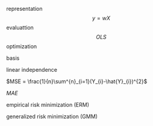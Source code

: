 representation
$$
y = wX
$$
evaluattion
$$
OLS
$$
optimization



basis

linear independence



$MSE = \frac{1}{n}\sum^{n}_{i=1}(Y_{i}-\hat{Y}_{i})^{2}$ 

$MAE$


empirical risk minimization (ERM)

generalized risk minimization (GMM)
